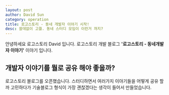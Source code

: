 ```yaml
---
layout: post
author: David Sun
category: operation
title: 로고스토리 - 동네 개발자 이야기 시작!
desc: 쓸데없이 고퀄. 동네 스터디 모임이 이런거 까지?
---
```


안녕하세요 로고스토리 David 입니다. 로고스토리 개발 블로그 **'로고스토리 - 동네개발자 이야기'** 이야기 입니다.

## 개발자 이야기를 뭘로 공유 해야 좋을까?
로고스토리 블로그를 오픈했습니다. 스터디하면서 여러가지 이야기들을 어떻게 공유 할까 고민하다가 기술블로그 형식이 가장 괜찮겠다는 생각이 들어서 만들었습니다.